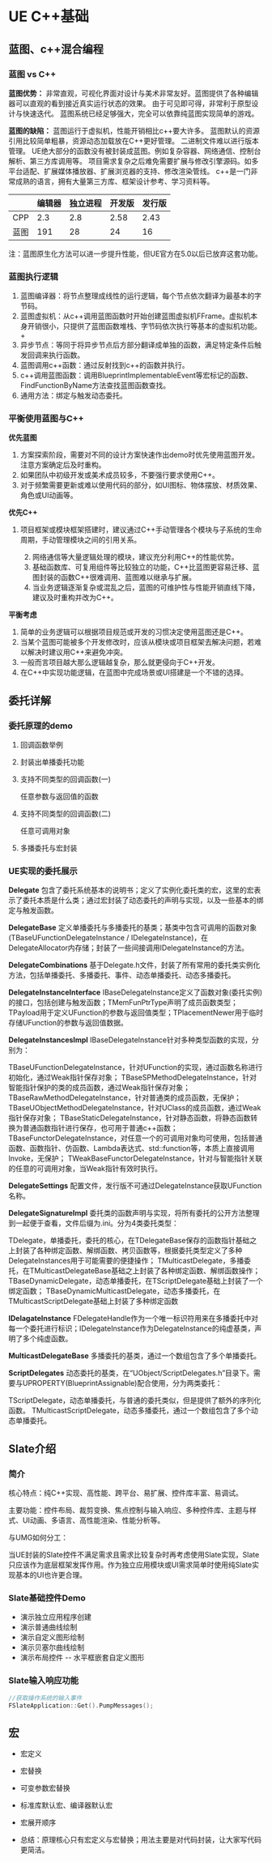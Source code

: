 # UE C++基础

## 蓝图、c++混合编程

### 蓝图 vs C++

**蓝图优势：**
非常直观，可视化界面对设计与美术非常友好。蓝图提供了各种编辑器可以直观的看到接近真实运行状态的效果。
由于可见即可得，非常利于原型设计与快速迭代。
蓝图系统已经足够强大，完全可以依靠纯蓝图实现简单的游戏。

**蓝图的缺陷：**
蓝图运行于虚拟机，性能开销相比c++要大许多。
蓝图默认的资源引用比较简单粗暴，资源动态加载放在C++更好管理。
二进制文件难以进行版本管理。
UE绝大部分的函数没有被封装成蓝图。例如复杂容器、网络通信、控制台解析、第三方库调用等。
项目需求复杂之后难免需要扩展与修改引擎源码。如多平台适配、扩展媒体播放器、扩展浏览器的支持、修改渲染管线。
c++是一门非常成熟的语言，拥有大量第三方库、框架设计参考、学习资料等。

|      | 编辑器 | 独立进程 | 开发版 | 发行版 |
| ---- | ------ | -------- | ------ | ------ |
| CPP  | 2.3    | 2.8      | 2.58   | 2.43   |
| 蓝图 | 191    | 28       | 24     | 16     |

注：蓝图原生化方法可以进一步提升性能，但UE官方在5.0以后已放弃这套功能。

### 蓝图执行逻辑

1. 蓝图编译器：将节点整理成线性的运行逻辑，每个节点依次翻译为最基本的字节码。
2. 蓝图虚拟机：从c++调用蓝图函数时开始创建蓝图虚拟机FFrame。虚拟机本身开销很小，只提供了蓝图函数堆栈、字节码依次执行等基本的虚拟机功能。+
3. 异步节点：等同于将异步节点后方部分翻译成单独的函数，满足特定条件后触发回调来执行函数。
4. 蓝图调用c++函数：通过反射找到c++的函数并执行。
5. c++调用蓝图函数：调用BlueprintImplementableEvent等宏标记的函数、FindFunctionByName方法查找蓝图函数查找。
6. 通用方法：绑定与触发动态委托。

### 平衡使用蓝图与C++

**优先蓝图**

1. 方案探索阶段，需要对不同的设计方案快速作出demo时优先使用蓝图开发。注意方案确定后及时重构。
2. 如果团队中初级开发或美术成员较多，不要强行要求使用C++。
3. 对于频繁需要更新或难以使用代码的部分，如UI图标、物体摆放、材质效果、角色或UI动画等。

**优先C++**

1. 项目框架或模块框架搭建时，建议通过C++手动管理各个模块与子系统的生命周期，手动管理模块之间的引用关系。

 	2. 网络通信等大量逻辑处理的模块，建议充分利用C++的性能优势。
 	3. 基础函数库、可复用组件等比较独立的功能，C++比蓝图更容易迁移、蓝图封装的函数C++很难调用、蓝图难以继承与扩展。
 	4. 当业务逻辑逐渐复杂或混乱之后，蓝图的可维护性与性能开销直线下降，建议及时重构并改为C++。

**平衡考虑**

1. 简单的业务逻辑可以根据项目规范或开发的习惯决定使用蓝图还是C++。
2. 当某个蓝图可能被多个开发修改时，应该从模块或项目框架去解决问题，若难以解决时建议用C++来避免冲突。
3. 一般而言项目越大那么逻辑越复杂，那么就更侵向于C++开发。
4. 在C++中实现功能逻辑，在蓝图中完成场景或UI搭建是一个不错的选择。

## 委托详解

### 委托原理的demo

1. 回调函数举例

2. 封装出单播委托功能

3. 支持不同类型的回调函数(一)

   任意参数与返回值的函数

4. 支持不同类型的回调函数(二)

   任意可调用对象

5. 多播委托与宏封装

### UE实现的委托展示

**Delegate** 包含了委托系统基本的说明书；定义了实例化委托类的宏，这里的宏表示了委托本质是什么类；通过宏封装了动态委托的声明与实现，以及一些基本的绑定与触发函数。

**DelegateBase** 定义单播委托与多播委托的基类；基类中包含可调用的函数对象(TBaseUFunctionDelegateInstance / IDelegateInstance)，在DelegateAllocator内存储；封装了一些间接调用IDelegateInstance的方法。

**DelegateCombinations** 基于Delegate.h文件，封装了所有常用的委托类实例化方法，包括单播委托、多播委托、事件、动态单播委托、动态多播委托。

**DelegateInstanceInterface** IBaseDelegateInstance定义了函数对象(委托实例)的接口，包括创建与触发函数；TMemFunPtrType声明了成员函数类型；TPayload用于定义UFunction的参数与返回值类型；TPlacementNewer用于临时存储UFunction的参数与返回值数据。

**DelegateInstancesImpl** IBaseDelegateInstance针对多种类型函数的实现，分别为：

TBaseUFunctionDelegateInstance，针对UFunction的实现，通过函数名称进行初始化，通过Weak指针保存对象；
TBaseSPMethodDelegateInstance，针对智能指针保护的类的成员函数，通过Weak指针保存对象；
TBaseRawMethodDelegateInstance，针对普通类的成员函数，无保护；
TBaseUObjectMethodDelegateInstance，针对UClass的成员函数，通过Weak指针保存对象；
TBaseStaticDelegateInstance，针对静态函数，将静态函数转换为普通函数指针进行保存，也可用于普通c++函数；
TBaseFunctorDelegateInstance，对任意一个的可调用对象均可使用，包括普通函数、函数指针、仿函数、Lambda表达式、std::function等，本质上直接调用Invoke，无保护；
TWeakBaseFunctorDelegateInstance，针对与智能指针关联的任意的可调用对象，当Weak指针有效时执行。

**DelegateSettings** 配置文件，发行版不可通过DelegateInstance获取UFunction名称。

**DelegateSignatureImpl** 委托类的函数声明与实现，将所有委托的公开方法整理到一起便于查看，文件后缀为.ini。分为4类委托类型：

TDelegate，单播委托，委托的核心，在TDelegateBase保存的函数指针基础之上封装了各种绑定函数、解绑函数、拷贝函数等，根据委托类型定义了多种DelegateInstances用于可能需要的便捷操作；
TMulticastDelegate，多播委托，在TMulticastDelegateBase基础之上封装了各种绑定函数、解绑函数操作；
TBaseDynamicDelegate，动态单播委托，在TScriptDelegate基础上封装了一个绑定函数；
TBaseDynamicMulticastDelegate，动态多播委托，在TMulticastScriptDelegate基础上封装了多种绑定函数

**IDelagateInstance** FDelegateHandle作为一个唯一标识符用来在多播委托中对每一个委托进行标识；IDelegateInstance作为DelegateInstance的纯虚基类，声明了多个纯虚函数。

**MulticastDelegateBase** 多播委托的基类，通过一个数组包含了多个单播委托。

**ScriptDelegates** 动态委托的基类，在“UObject/ScriptDelegates.h”目录下。需要与UPROPERTY(BlueprintAssignable)配合使用，分为两类委托：

TScriptDelegate，动态单播委托，与普通的委托类似，但是提供了额外的序列化函数。
TMulticastScriptDelegate，动态多播委托，通过一个数组包含了多个动态单播委托。

## Slate介绍

### 简介

核心特点：纯C++实现、高性能、跨平台、易扩展、控件库丰富、易调试。

主要功能：控件布局、裁剪变换、焦点控制与输入响应、多种控件库、主题与样式、UI动画、多语言、高性能渲染、性能分析等。

与UMG如何分工：

​	当UE封装的Slate控件不满足需求且需求比较复杂时再考虑使用Slate实现，Slate只应该作为底层框架发挥作用。
​	作为独立应用模块或UI需求简单时使用纯Slate实现基本的UI也许更合理。

### Slate基础控件Demo

- 演示独立应用程序创建
- 演示普通曲线绘制
- 演示自定义图形绘制
- 演示贝塞尔曲线绘制
- 演示布局控件 -- 水平框嵌套自定义图形

### Slate输入响应功能

```c++
//获取操作系统的输入事件
FSlateApplication::Get().PumpMessages();
```



## 宏

- 宏定义

- 宏替换

- 可变参数宏替换
- 标准库默认宏、编译器默认宏
- 宏展开顺序
- 总结：原理核心只有宏定义与宏替换；用法主要是对代码封装，让大家写代码更简洁。

